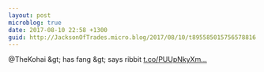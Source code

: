 ```yaml
---
layout: post
microblog: true
date: 2017-08-10 22:58 +1300
guid: http://JacksonOfTrades.micro.blog/2017/08/10/t895585015756578816.html
---
```

@TheKohai &amp;gt; has fang
&amp;gt; says ribbit [t.co/PUUpNkyXm...](https://t.co/PUUpNkyXmt)
